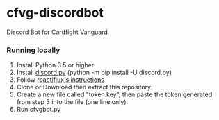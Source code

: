 # cfvg-discordbot
Discord Bot for Cardfight Vanguard

### Running locally

1. Install Python 3.5 or higher
2. Install [discord.py](https://github.com/Rapptz/discord.py) (python -m pip install -U discord.py)
2. Follow [reactiflux's instructions](https://github.com/reactiflux/discord-irc/wiki/Creating-a-discord-bot-&-getting-a-token)
3. Clone or Download then extract this repository
4. Create a new file called "token.key", then paste the token generated from step 3 into the file (one line only).
5. Run cfvgbot.py